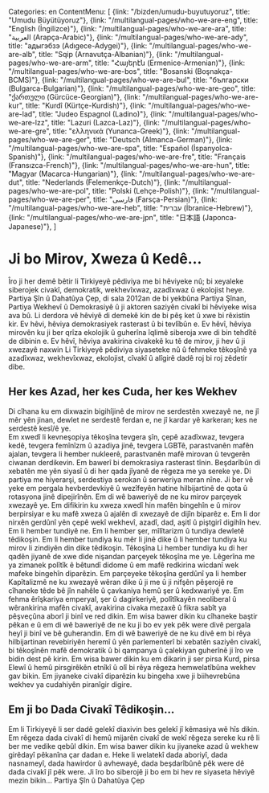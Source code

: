 Categories: en
ContentMenu: [
  {link: "/bizden/umudu-buyutuyoruz", title: "Umudu Büyütüyoruz"},
  {link: "/multilangual-pages/who-we-are-eng", title: "English (İngilizce)"},
  {link: "/multilangual-pages/who-we-are-ara", title: "العربية (Arapça-Arabic)"},
  {link: "/multilangual-pages/who-we-are-ady", title: "адыгэбзэ (Adıgece-Adygei)"},
  {link: "/multilangual-pages/who-we-are-alb", title: "Sqip (Arnavutça-Albanian)"},
  {link: "/multilangual-pages/who-we-are-arm", title: "Հայերէն (Ermenice-Armenian)"},
  {link: "/multilangual-pages/who-we-are-bos", title: "Bosanski (Boşnakça-BCMS)"},
  {link: "/multilangual-pages/who-we-are-bul", title: "български (Bulgarca-Bulgarian)"},
  {link: "/multilangual-pages/who-we-are-geo", title: "ქართული (Gürcüce-Georgian)"},
  {link: "/multilangual-pages/who-we-are-kur", title: "Kurdî (Kürtçe-Kurdish)"},
  {link: "/multilangual-pages/who-we-are-lad", title: "Judeo Espagnol (Ladino)"},
  {link: "/multilangual-pages/who-we-are-lzz", title: "Lazuri (Lazca-Laz)"},
  {link: "/multilangual-pages/who-we-are-gre", title: "ελληνικά (Yunanca-Greek)"},
  {link: "/multilangual-pages/who-we-are-ger", title: "Deutsch (Almanca-German)"},
  {link: "/multilangual-pages/who-we-are-spa", title: "Español (İspanyolca-Spanish)"},
  {link: "/multilangual-pages/who-we-are-fre", title: "Français (Fransızca-French)"},
  {link: "/multilangual-pages/who-we-are-hun", title: "Magyar (Macarca-Hungarian)"},
  {link: "/multilangual-pages/who-we-are-dut", title: "Nederlands (Felemenkçe-Dutch)"},
  {link: "/multilangual-pages/who-we-are-pol", title: "Polski (Lehçe-Polish)"},
  {link: "/multilangual-pages/who-we-are-per", title: "فارسى (Farsça-Persian)"},
  {link: "/multilangual-pages/who-we-are-heb", title: "עברית (İbranice-Hebrew)"},
  {link: "/multilangual-pages/who-we-are-jpn", title: "日本語 (Japonca-Japanese)"},
  ]

# Ji bo Mirov, Xweza û Kedê…

Îro ji her demê bêtir li Tirkiyeyê pêdiviya me bi hêviyeke nû; bi xeyaleke siberojek civakî,  demokratik, wekhevîxwaz, azadîxwaz û ekolojist heye. 
Partiya Şîn û Dahatûya Çep, di sala 2012an de  bi yekbûna Partiya Şînan, Partiya Wekhevî û Demokrasiyê û ji aktoren saziyên civakî bi hêviyeke wisa ava bû. Li derdora vê hêviyê di demekê kin de bi pêş ket û xwe bi rêxistin kir.
Ev hêvi, hêviya demokrasiyek rasterast û bi tevlîbûn e. 
Ev hêvî, hêviya mirovên ku ji ber qrîza ekolojik û guherîna îqlimê siberoja xwe di bin tehdîtê de dibinin e. 
Ev hêvî, hêviya avakirina civakekê ku tê de mirov, ji hev û ji xwezayê naxwin
Li Tirkiyeyê pêdiviya siyaseteke nû û fehmeke têkoşînê ya azadîxwaz, wekhevîxwaz, ekolojist, cîvakî û alîgirê dadê roj bi roj zêdetir dibe. 

## Her kes Azad, her kes Cuda, her kes Wekhev
Di cîhana ku em dixwazin bigihîjinê de mirov ne serdestên  xwezayê ne, ne jî mêr yên jinan, dewlet ne serdestê ferdan e, ne jî kardar yê karkeran; kes ne serdestê kesî/ê ye.  
Em xwedî li kevneşopiya têkoşîna  tevgera şîn, çepê azadîxwaz, tevgera kedê, tevgera femînîzm û azadiya jinê, tevgera LGBTê, parastvanên mafên ajalan, tevgera li hember nukleerê, parastvanên mafê mirovan û tevgerên ciwanan derdikevin.
Em bawerî bi demokrasiya rasterast tînin. Beşdarîbûn di xebatên me yên siyasî û di her qada jîyanê de rêgeza me ya sereke ye.
Di partiya me hiyerarşi, serdestiya serokan û serweriya meran nîne. Ji ber vê yeke em pergala hevberdevkiyê û wezîfeyên hatine hilbijartinê de qota û rotasyona jinê dipejirînên.
Em di wê baweriyê de ne ku mirov parçeyek xwezayê ye. Em difikirin ku xweza xwedî hin mafên bingehîn e û mirov berpirsiyar e ku  mafê xweza û  ajalên di xwezayê de dijîn biparêz e. 
Em li dor nirxên gerdûnî yên çepê wekî wekhevî, azadî, dad, aşitî û piştgirî digihîn hev.
Em li hember tundiyê ne. Em li hember şer, mîlîtarizm û tundiya dewletê têdikoşin. Em li hember  tundiya ku mêr li jinê dike û li hember tundiya ku mirov li zindiyên din dike têdikoşin. Têkoşîna  Li hember tundiya ku di her qadên jiyanê de xwe dide nişandan parçeyek têkoşîna me ye. Lêgerîna me ya zimanek polîtîk ê bêtundî didome û em mafê  redkirina wicdanî wek mafeke bingehîn diparêzin. 
Em parçeyeke  têkoşîna gerdûnî ya li hember Kapîtalizmê ne ku xwezayê wêran dike û ji me û ji nifşên pêşerojê re cîhaneke têde bê jîn nahêle û çavkaniya hemû şer û kedxwariyê ye.
Em fehma êrîşkariya emperyal, şer û dagirkeriyê, polîtîkayên neoliberal û wêrankirina mafên civakî, avakirina civaka mezaxê û fikra sabît ya pêşveçûna aborî  ji binî  ve red dikin.
Em wisa bawer dikin ku cîhaneke baştir pêkan e  û em di wê baweriyê de ne ku ji bo ev yek pêk were divê pergala heyî ji binî ve bê guherandin. Em di wê baweriyê de ne ku divê em bi rêya hilbijartinan revebiriyên heremî û yên parlementerî bi xebatên saziyên civakî, bi têkoşînên mafê demokratik û bi qampanya û çalekiyan guherînê  ji îro ve bidin dest pê kirin.
Em wisa bawer dikin ku em dikarin ji ser pirsa Kurd, pirsa Elewî û hemû pirsgirêkên etnîkî û olî bi rêya rêgeza hemwelatîbûna wekhev gav bikin. Em jiyaneke civakî diparêzin ku bingeha xwe ji biihevrebûna wekhev ya cudahiyên piranîgir digire. 

## Em ji bo Dada Civakî Têdikoşin…

Em li Tirkiyeyê li ser dadê gelekî diaxivin bes gelekî jî kêmasiya wê hîs dikin. Em rêgeza dada civakî di hemû mijarên civakî de wekî rêgeza sereke ku rê li ber me vedike qebûl dikin. 
Em wisa bawer dikin ku jiyaneke azad û wekhew girêdayî pêkanîna çar dadan e. Heke li welatekî dada aboriyî, dada nasnameyî, dada hawirdor û avhewayê, dada beşdarîbûnê pêk were dê dada civakî jî pêk were. 
Ji îro bo siberojê ji bo em bi hev re siyaseta hêviyê mezin bikin…
Partiya Şîn û Dahatûya Çep

